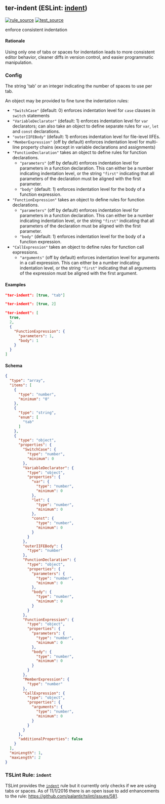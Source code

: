 <!-- Start:AutoDoc:: Modify `src/readme/rules.ts` and run `gulp readme` to update block -->
## ter-indent (ESLint: [indent](http://eslint.org/docs/rules/indent))
[![rule_source](https://img.shields.io/badge/%F0%9F%93%8F%20rule-source-green.svg)](https://github.com/buzinas/tslint-eslint-rules/blob/master/src/rules/terIndentRule.ts)
[![test_source](https://img.shields.io/badge/%F0%9F%93%98%20test-source-blue.svg)](https://github.com/buzinas/tslint-eslint-rules/blob/master/src/test/rules/terIndentRuleTests.ts)

enforce consistent indentation

#### Rationale

Using only one of tabs or spaces for indentation leads to more consistent editor behavior,
cleaner diffs in version control, and easier programmatic manipulation.

### Config

The string 'tab' or an integer indicating the number of spaces to use per tab.

An object may be provided to fine tune the indentation rules:

  * `"SwitchCase"` (default: 0) enforces indentation level for `case` clauses in
                     `switch` statements
  * `"VariableDeclarator"` (default: 1) enforces indentation level for `var` declarators;
                             can also take an object to define separate rules for `var`,
                             `let` and `const` declarations.
  * `"outerIIFEBody"` (default: 1) enforces indentation level for file-level IIFEs.
  * `"MemberExpression"` (off by default) enforces indentation level for multi-line
                           property chains (except in variable declarations and assignments)
  * `"FunctionDeclaration"` takes an object to define rules for function declarations.
      * `"parameters"` (off by default) enforces indentation level for parameters in a
                         function declaration. This can either be a number indicating
                         indentation level, or the string `"first"` indicating that all
                         parameters of the declaration must be aligned with the first parameter.
      * `"body"` (default: 1) enforces indentation level for the body of a function expression.
  * `"FunctionExpression"` takes an object to define rules for function declarations.
      * `"parameters"` (off by default) enforces indentation level for parameters in a
                         function declaration. This can either be a number indicating
                         indentation level, or the string `"first"` indicating that all
                         parameters of the declaration must be aligned with the first parameter.
      * `"body"` (default: 1) enforces indentation level for the body of a function expression.
  * `"CallExpression"` takes an object to define rules for function call expressions.
      * `"arguments"` (off by default) enforces indentation level for arguments in a call
                        expression. This can either be a number indicating indentation level,
                        or the string `"first"` indicating that all arguments of the
                        expression must be aligned with the first argument.

#### Examples

```json
"ter-indent": [true, "tab"]
```

```json
"ter-indent": [true, 2]
```

```json
"ter-indent": [
  true,
  2,
  {
    "FunctionExpression": {
      "parameters": 1,
      "body": 1
    }
  }
]
```
#### Schema

```json
{
  "type": "array",
  "items": [
    {
      "type": "number",
      "minimum": "0"
    },
    {
      "type": "string",
      "enum": [
        "tab"
      ]
    },
    {
      "type": "object",
      "properties": {
        "SwitchCase": {
          "type": "number",
          "minimum": 0
        },
        "VariableDeclarator": {
          "type": "object",
          "properties": {
            "var": {
              "type": "number",
              "minimum": 0
            },
            "let": {
              "type": "number",
              "minimum": 0
            },
            "const": {
              "type": "number",
              "minimum": 0
            }
          }
        },
        "outerIIFEBody": {
          "type": "number"
        },
        "FunctionDeclaration": {
          "type": "object",
          "properties": {
            "parameters": {
              "type": "number",
              "minimum": 0
            },
            "body": {
              "type": "number",
              "minimum": 0
            }
          }
        },
        "FunctionExpression": {
          "type": "object",
          "properties": {
            "parameters": {
              "type": "number",
              "minimum": 0
            },
            "body": {
              "type": "number",
              "minimum": 0
            }
          }
        },
        "MemberExpression": {
          "type": "number"
        },
        "CallExpression": {
          "type": "object",
          "properties": {
            "arguments": {
              "type": "number",
              "minimum": 0
            }
          }
        }
      },
      "additionalProperties": false
    }
  ],
  "minLength": 1,
  "maxLength": 2
}
```
<!-- End:AutoDoc -->

### TSLint Rule: `indent`

TSLint provides the [`indent`] rule but it currently only checks if we are using tabs or spaces.
As of 11/1/2016 there is an open issue to add enhancements to the rule: https://github.com/palantir/tslint/issues/581.

[`indent`]: http://palantir.github.io/tslint/rules/indent
